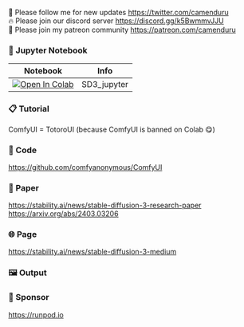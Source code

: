 🐣 Please follow me for new updates https://twitter.com/camenduru <br />
🔥 Please join our discord server https://discord.gg/k5BwmmvJJU <br />
🥳 Please join my patreon community https://patreon.com/camenduru <br />

### 🍊 Jupyter Notebook

| Notebook | Info
| --- | --- |
[![Open In Colab](https://colab.research.google.com/assets/colab-badge.svg)](https://colab.research.google.com/github/camenduru/SD3-jupyter/blob/main/SD3_jupyter.ipynb) | SD3_jupyter

### 📋 Tutorial
ComfyUI = TotoroUI (because ComfyUI is banned on Colab 😋) <br />

### 🧬 Code
https://github.com/comfyanonymous/ComfyUI <br />

### 📄 Paper
https://stability.ai/news/stable-diffusion-3-research-paper <br />
https://arxiv.org/abs/2403.03206 <br />

### 🌐 Page
https://stability.ai/news/stable-diffusion-3-medium <br />

### 🖼 Output


### 🏢 Sponsor
https://runpod.io
